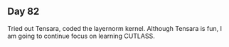 ## Day 82
Tried out Tensara, coded the layernorm kernel. Although Tensara is fun, I am going to continue focus on learning CUTLASS.